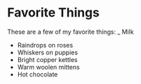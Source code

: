 # Favorite Things

These are a few of my favorite things:
_ Milk
- Raindrops on roses
- Whiskers on puppies
- Bright copper kettles
- Warm woolen mittens
- Hot chocolate
